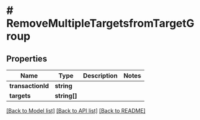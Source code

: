 # # RemoveMultipleTargetsfromTargetGroup

## Properties

Name | Type | Description | Notes
------------ | ------------- | ------------- | -------------
**transactionId** | **string** |  |
**targets** | **string[]** |  |

[[Back to Model list]](../../README.md#models) [[Back to API list]](../../README.md#endpoints) [[Back to README]](../../README.md)
